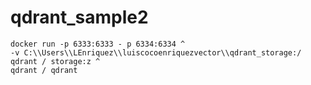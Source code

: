 # qdrant_sample2

```
docker run -p 6333:6333 - p 6334:6334 ^
-v C:\\Users\\LEnriquez\\luiscocoenriquezvector\\qdrant_storage:/ qdrant / storage:z ^
qdrant / qdrant
```

